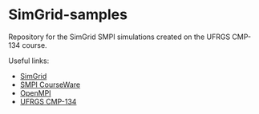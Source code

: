 # SimGrid-samples

Repository for the SimGrid SMPI simulations created on the UFRGS CMP-134 course.

Useful links:
- [SimGrid](http://simgrid.gforge.inria.fr/)
- [SMPI CourseWare](https://simgrid.github.io/SMPI_CourseWare/)
- [OpenMPI](https://www.open-mpi.org/)
- [UFRGS CMP-134](http://www.inf.ufrgs.br/ppgc/disciplinas/lista-de-disciplinas/cmp134/)
